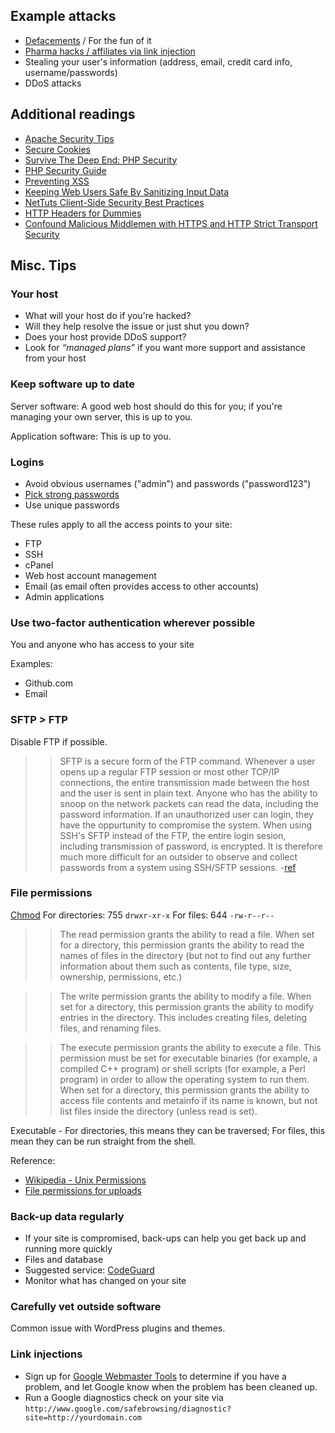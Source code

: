 ## Example attacks
* [Defacements](https://www.google.com/search?q=defacement+hack&espv=210&es_sm=91&source=lnms&tbm=isch&sa=X&ei=oRKfUqGNEM6gkQfQ54GIBA&ved=0CAkQ_AUoAQ&biw=1309&bih=780) / For the fun of it
* [Pharma hacks / affiliates via link injection](http://making-the-internet.s3.amazonaws.com/security-pharma-hack.png)
* Stealing your user's information (address, email, credit card info, username/passwords)
* DDoS attacks

## Additional readings
* [Apache Security Tips](http://httpd.apache.org/docs/2.2/misc/security_tips.html)
* [Secure Cookies](http://blog.teamtreehouse.com/how-to-create-totally-secure-cookies)
* [Survive The Deep End: PHP Security](http://phpsecurity.readthedocs.org/en/latest/)
* [PHP Security Guide](http://phpsec.org/projects/guide/)
* [Preventing XSS](http://www.sunnytuts.com/article/preventing-cross-site-scripting-xss)
* [Keeping Web Users Safe By Sanitizing Input Data](http://coding.smashingmagazine.com/2011/01/11/keeping-web-users-safe-by-sanitizing-input-data/)
* [NetTuts Client-Side Security Best Practices](http://net.tutsplus.com/tutorials/client-side-security-best-practices)
* [HTTP Headers for Dummies](http://net.tutsplus.com/tutorials/other/http-headers-for-dummies/)
* [Confound Malicious Middlemen with HTTPS and HTTP Strict Transport Security](http://www.html5rocks.com/en/tutorials/security/transport-layer-security/)

## Misc. Tips

### Your host
* What will your host do if you're hacked? 
* Will they help resolve the issue or just shut you down?
* Does your host provide DDoS support?
* Look for *&ldquo;managed plans&rdquo;* if you want more support and assistance from your host


### Keep software up to date
Server software: A good web host should do this for you; if you're managing your own server, this is up to you.

Application software: This is up to you.

### Logins

* Avoid obvious usernames ("admin") and passwords ("password123")
* [Pick strong passwords](http://xkcd.com/936/)
* Use unique passwords

These rules apply to all the access points to your site:

* FTP
* SSH
* cPanel
* Web host account management
* Email (as email often provides access to other accounts)
* Admin applications

### Use two-factor authentication wherever possible

You and anyone who has access to your site

Examples:

* Github.com
* Email




### SFTP > FTP

Disable FTP if possible.

>> SFTP is a secure form of the FTP command. Whenever a user opens up a regular FTP session or most other TCP/IP connections, the entire transmission made between the host and the user is sent in plain text. Anyone who has the ability to snoop on the network packets can read the data, including the password information. If an unauthorized user can login, they have the oppurtunity to compromise the system.
>> When using SSH's SFTP instead of the FTP, the entire login sesion, including transmission of password, is encrypted. It is therefore much more difficult for an outsider to observe and collect passwords from a system using SSH/SFTP sessions. -[ref](https://www.ccs.uky.edu/machines/sftp.html)


### File permissions
[Chmod](http://ss64.com/bash/chmod.html)
For directories: 755 `drwxr-xr-x`
For files: 644 `-rw-r--r--`

>> The read permission grants the ability to read a file. When set for a directory, this permission grants the ability to read the names of files in the directory (but not to find out any further information about them such as contents, file type, size, ownership, permissions, etc.)

>> The write permission grants the ability to modify a file. When set for a directory, this permission grants the ability to modify entries in the directory. This includes creating files, deleting files, and renaming files.

>> The execute permission grants the ability to execute a file. This permission must be set for executable binaries (for example, a compiled C++ program) or shell scripts (for example, a Perl program) in order to allow the operating system to run them. When set for a directory, this permission grants the ability to access file contents and metainfo if its name is known, but not list files inside the directory (unless read is set).

Executable - For directories, this means they can be traversed; For files, this mean they can be run straight from the shell.


Reference: 

* [Wikipedia - Unix Permissions](http://en.wikipedia.org/wiki/Unix_permissions#Traditional_Unix_permissions)
* [File permissions for uploads](http://superuser.com/questions/581194/setting-correct-permissions-for-uploading-files)

### Back-up data regularly
* If your site is compromised, back-ups can help you get back up and running more quickly
* Files and database
* Suggested service: [CodeGuard](https://www.codeguard.com/)
* Monitor what has changed on your site

### Carefully vet outside software
Common issue with WordPress plugins and themes.

### Link injections
* Sign up for [Google Webmaster Tools](http://www.google.com/webmasters/) to determine if you have a problem, and let Google know when the problem has been cleaned up.
* Run a Google diagnostics check on your site via `http://www.google.com/safebrowsing/diagnostic?site=http://yourdomain.com`
